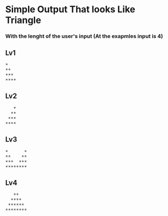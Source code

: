<h1>Simple Output That looks Like Triangle</h1>
<h3>With the lenght of the user's input (At the exapmles input is 4)</h3>
<h2>Lv1</h2>

<pre>
*   
**  
***
****
</pre>


<h2>Lv2</h2>
<pre>
   *   
  **  
 ***
****
</pre>


<h2>Lv3</h2>

<pre>
*      *
**    **
***  ***
********
</pre>


<h2>Lv4</h2>

<pre>
   **   
  ****  
 ******
********
</pre>

